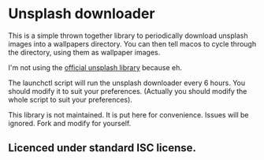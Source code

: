 # Unsplash downloader

This is a simple thrown together library to periodically download unsplash
images into a wallpapers directory. You can then tell macos to cycle through
the directory, using them as wallpaper images.

I'm not using the [official unsplash
library](https://www.npmjs.com/package/unsplash) because eh.

The launchctl script will run the unsplash downloader every 6 hours. You should
modify it to suit your preferences. (Actually you should modify the whole
script to suit your preferences).

This library is not maintained. It is put here for convenience. Issues will be
ignored. Fork and modify for yourself.

## Licenced under standard ISC license.

